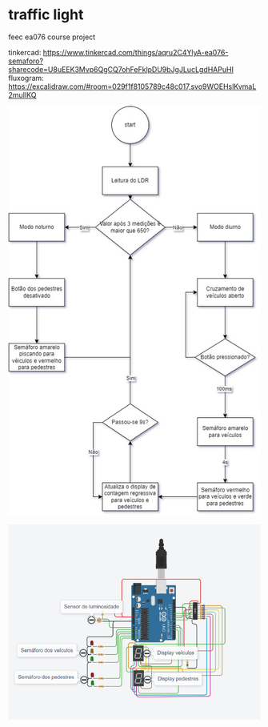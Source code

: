 # traffic light
feec ea076 course project

tinkercad:
https://www.tinkercad.com/things/aqru2C4YlyA-ea076-semaforo?sharecode=U8uEEK3Mvp6QgCQ7ohFeFklpDU9bJgJLucLgdHAPuHI
fluxogram: https://excalidraw.com/#room=029f1f8105789c48c017,svo9WOEHslKvmaL2muIlKQ

![Fluxograma](fluxograma/fluxograma.jpg)

![Esquematico](imagens/esquematico.png)
